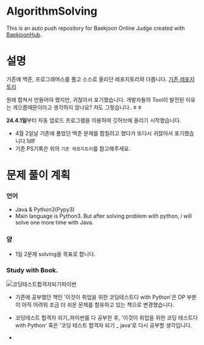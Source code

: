 # AlgorithmSolving
This is an auto push repository for Baekjoon Online Judge created with [BaekjoonHub](https://github.com/BaekjoonHub/BaekjoonHub).


# 설명
기존에 백준, 프로그래머스를 풀고 스스로 올리던 레포지토리와 다릅니다.
[기존 레포지토리](https://github.com/kdongsu5509/Algorithm_Study_dsko)

원래 합쳐서 만들어야 했지만, 귀찮아서 포기했습니다. 
개발자들의 Tool이 발전된 이유는 게으름때문이라고 생각하지 않나요? 저도 그렇습니다..ㅎㅎ

**24.4.1일**부터 자동 업로드 프로그램을 이용하여 깃허브에 올리기 시작했습니다.
- 4월 2일날 기존에 풀었던 백준 문제를 합칠려고 했다가 또다시 귀찮아서 포기했습니다.1dlf 
- 기존 PS기록은 위의 `기존 레포지토리`를 참고해주세요.

# 문제 풀이 계획
### 언어
- Java & Python3(Pypy3)
- Main language is Python3. But after solving problem with python, i will solve one more time with Java.
### 양
- 1일 2문제 solving을 목표로 합니다.
### Study with Book.
![코딩테스트합격자되기파이썬](https://github.com/kdongsu5509/AlgorithmSolving/assets/127917642/0d49bf6e-124a-4923-a84c-24ba05a595da)
- 기존에 공부했던 책인 '이것이 취업을 위한 코딩테스트다 with Python'은 DP 부분이 아직 어려워 조금 더 쉬운 문제를 함유하고 있는 책으로 변경했습니다.
- 코딩테스트 합격자 되기_파이썬를 다 공부한 후, '이것이 취업을 위한 코딩 테스트다 with Python' 혹은 '코딩 테스트 합격자 되기 _ java'로 다시 공부할 생각입니다.

- 
